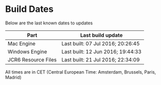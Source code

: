 # Build Dates

Below are the last known dates to updates

Part | Last build update
-----|-----
Mac Engine | Last built: 07 Jul 2016; 20:26:45
Windows Engine | Last built: 12 Jun 2016; 19:44:33
JCR6 Resource Files | Last built: 21 Jul 2016; 22:34:09
All times are in CET (Central European Time: Amsterdam, Brussels, Paris, Madrid)



